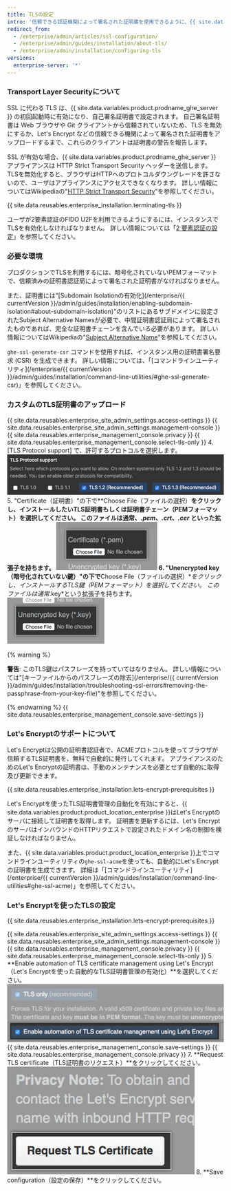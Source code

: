```yaml
---
title: TLSの設定
intro: '信頼できる認証機関によって署名された証明書を使用できるように、{{ site.data.variables.product.product_location_enterprise }} で Transport Layer Security (TLS) を設定できます。'
redirect_from:
  - /enterprise/admin/articles/ssl-configuration/
  - /enterprise/admin/guides/installation/about-tls/
  - /enterprise/admin/installation/configuring-tls
versions:
  enterprise-server: '*'
---
```


### Transport Layer Securityについて

SSL に代わる TLS は、{{ site.data.variables.product.prodname_ghe_server }} の初回起動時に有効になり、自己署名証明書で設定されます。 自己署名証明書は Web ブラウザや Git クライアントから信頼されていないため、TLS を無効にするか、Let's Encrypt などの信頼できる機関によって署名された証明書をアップロードするまで、これらのクライアントは証明書の警告を報告します。

SSL が有効な場合、{{ site.data.variables.product.prodname_ghe_server }} アプライアンスは HTTP Strict Transport Security ヘッダーを送信します。 TLSを無効化すると、ブラウザはHTTPへのプロトコルダウングレードを許さないので、ユーザはアプライアンスにアクセスできなくなります。 詳しい情報についてはWikipediaの"[HTTP Strict Transport Security](https://ja.wikipedia.org/wiki/HTTP_Strict_Transport_Security)"を参照してください。

{{ site.data.reusables.enterprise_installation.terminating-tls }}

ユーザが2要素認証のFIDO U2Fを利用できるようにするには、インスタンスでTLSを有効化しなければなりません。 詳しい情報については「[2 要素認証の設定](/articles/configuring-two-factor-authentication)」を参照してください。

### 必要な環境

プロダクションでTLSを利用するには、暗号化されていないPEMフォーマットで、信頼済みの証明書認証局によって署名された証明書がなければなりません。

また、証明書には"[Subdomain Isolationの有効化](/enterprise/{{ currentVersion }}/admin/guides/installation/enabling-subdomain-isolation#about-subdomain-isolation)"のリストにあるサブドメインに設定されたSubject Alternative Namesが必要で、中間証明書認証局によって署名されたものであれば、完全な証明書チェーンを含んでいる必要があります。 詳しい情報についてはWikipediaの"[Subject Alternative Name](http://en.wikipedia.org/wiki/SubjectAltName)"を参照してください。

`ghe-ssl-generate-csr` コマンドを使用すれば、インスタンス用の証明書署名要求 (CSR) を生成できます。 詳しい情報については、「[コマンドラインユーティリティ](/enterprise/{{ currentVersion }}/admin/guides/installation/command-line-utilities/#ghe-ssl-generate-csr)」を参照してください。

### カスタムのTLS証明書のアップロード

{{ site.data.reusables.enterprise_site_admin_settings.access-settings }}
{{ site.data.reusables.enterprise_site_admin_settings.management-console }}
{{ site.data.reusables.enterprise_management_console.privacy }}
{{ site.data.reusables.enterprise_management_console.select-tls-only }}
4. [TLS Protocol support] で、許可するプロトコルを選択します。 ![TLS プロトコルを選択するオプションを備えたラジオボタン](/assets/images/enterprise/management-console/tls-protocol-support.png)
5. "Certificate（証明書）"の下で**Choose File（ファイルの選択）**をクリックし、インストールしたいTLS証明書もしくは証明書チェーン（PEMフォーマット）を選択してください。 このファイルは通常、*.pem*、*.crt*、*.cer* といった拡張子を持ちます。 ![TLS 証明書ファイルを見つけるためのボタン](/assets/images/enterprise/management-console/install-tls-certificate.png)
6. "Unencrypted key（暗号化されていない鍵）"の下で**Choose File（ファイルの選択）**をクリックし、インストールするTLS鍵（PEMフォーマット）を選択してください。 このファイルは通常*.key*という拡張子を持ちます。 ![TLS鍵ファイルを見つけるためのボタン](/assets/images/enterprise/management-console/install-tls-key.png)

  {% warning %}

  **警告**: このTLS鍵はパスフレーズを持っていてはなりません。 詳しい情報については"[キーファイルからのパスフレーズの除去](/enterprise/{{ currentVersion }}/admin/guides/installation/troubleshooting-ssl-errors#removing-the-passphrase-from-your-key-file)"を参照してください。

  {% endwarning %}
{{ site.data.reusables.enterprise_management_console.save-settings }}

### Let's Encryptのサポートについて

Let's Encryptは公開の証明書認証者で、ACMEプロトコルを使ってブラウザが信頼するTLS証明書を、無料で自動的に発行してくれます。 アプライアンスのためのLet's Encryptの証明書は、手動のメンテナンスを必要とせず自動的に取得及び更新できます。

{{ site.data.reusables.enterprise_installation.lets-encrypt-prerequisites }}

Let's Encryptを使ったTLS証明書管理の自動化を有効にすると、{{ site.data.variables.product.product_location_enterprise }}はLet's Encryptのサーバに接続して証明書を取得します。 証明書を更新するには、Let's EncryptのサーバはインバウンドのHTTPリクエストで設定されたドメイン名の制御を検証しなければなりません。

また、{{ site.data.variables.product.product_location_enterprise }}上でコマンドラインユーティリティの`ghe-ssl-acme`を使っても、自動的にLet's Encryptの証明書を生成できます。 詳細は「[コマンドラインユーティリティ](/enterprise/{{ currentVersion }}/admin/guides/installation/command-line-utilities#ghe-ssl-acme)」を参照してください。

### Let's Encryptを使ったTLSの設定

{{ site.data.reusables.enterprise_installation.lets-encrypt-prerequisites }}

{{ site.data.reusables.enterprise_site_admin_settings.access-settings }}
{{ site.data.reusables.enterprise_site_admin_settings.management-console }}
{{ site.data.reusables.enterprise_management_console.privacy }}
{{ site.data.reusables.enterprise_management_console.select-tls-only }}
5. **Enable automation of TLS certificate management using Let's Encrypt（Let's Encryptを使った自動的なTLS証明書管理の有効化）**を選択してください。 ![[Let's Encrypt] を有効化するチェックボックス](/assets/images/enterprise/management-console/lets-encrypt-checkbox.png)
{{ site.data.reusables.enterprise_management_console.save-settings }}
{{ site.data.reusables.enterprise_management_console.privacy }}
7. **Request TLS certificate（TLS証明書のリクエスト）**をクリックしてください。 ![[Request TLS certificate] ボタン](/assets/images/enterprise/management-console/request-tls-button.png)
8. **Save configuration（設定の保存）**をクリックしてください。
